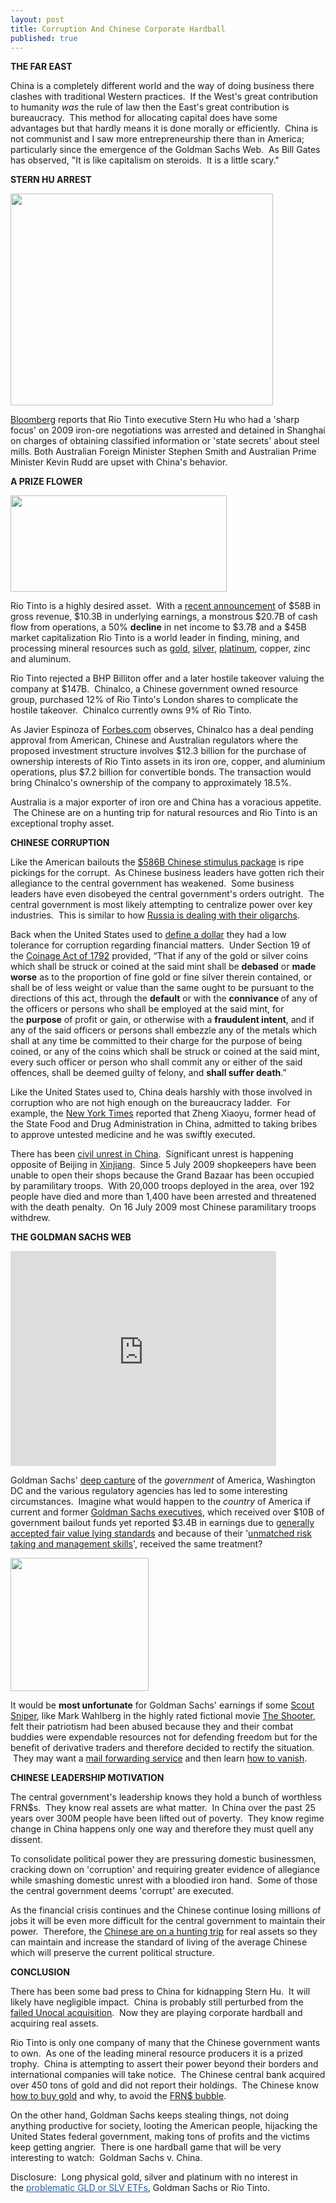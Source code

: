 ```yaml
---
layout: post
title: Corruption And Chinese Corporate Hardball
published: true
---
```

<p><strong>THE FAR EAST</strong></p>
<p>China is a completely different world and the way of doing business there clashes with traditional Western practices.  If the West's great contribution to humanity <em>was</em> the rule of law then the East's great contribution is bureaucracy.  This method for allocating capital does have some advantages but that hardly means it is done morally or efficiently.  China is not communist and I saw more entrepreneurship there than in America; particularly since the emergence of the Goldman Sachs Web.  As Bill Gates has observed, "It is like capitalism on steroids.  It is a little scary."</p>
<p><strong>STERN HU ARREST</strong></p>
<p><img class="aligncenter" title="Stern Hu Rio Tinto" src="{{ site.baseurl }}/images/stern-hu-rio-tinto.jpg" alt="" width="420" height="339" /></p>
<p><a title="rio tinto steven hu case" href="http://www.bloomberg.com/apps/news?pid=20601081&amp;sid=a_beOFO6TnC8#" target="_blank">Bloomberg</a> reports that Rio Tinto executive Stern Hu who had a 'sharp focus' on 2009 iron-ore negotiations was arrested and detained in Shanghai on charges of obtaining classified information or 'state secrets' about steel mills. Both Australian Foreign Minister Stephen Smith and Australian Prime Minister Kevin Rudd are upset with China's behavior.</p>
<p><strong>A PRIZE FLOWER</strong></p>
<p><img class="aligncenter" title="Rio Tinto" src="{{ site.baseurl }}/images/Rio-Tinto.gif" alt="" width="346" height="154" /></p>
<p>Rio Tinto is a highly desired asset.  With a <a title="rio tinto earnings release" href="http://www.riotinto.com/documents/Media/PR712g_Rio_Tinto_announces_underlying_earnings_of__10.3_billion.pdf" target="_blank">recent announcement</a> of $58B in gross revenue, $10.3B in underlying earnings, a monstrous $20.7B of cash flow from operations, a 50% <strong>decline</strong> in net income to $3.7B and a $45B market capitalization Rio Tinto is a world leader in finding, mining, and processing mineral resources such as <a title="how to buy gold" href="http://www.how-to-buy-gold-safely.com/" target="_blank">gold</a>, <a title="how to buy silver" href="http://www.how-to-buy-silver-safely.com/" target="_blank">silver</a>, <a title="how to buy platinum" href="http://www.how-to-buy-platinum-safely.com/" target="_blank">platinum</a>, copper, zinc and aluminum.</p>
<p>Rio Tinto rejected a BHP Billiton offer and a later hostile takeover valuing the company at $147B.  Chinalco, a Chinese government owned resource group, purchased 12% of Rio Tinto's London shares to complicate the hostile takeover.  Chinalco currently owns 9% of Rio Tinto.</p>
<p>As Javier Espinoza of <a title="rio tinto financing" href="http://www.forbes.com/2009/04/06/rio-tinto-cash-markets-equity-miners.html" target="_blank">Forbes.com</a> observes, Chinalco has a deal pending approval from American, Chinese and Australian regulators where the proposed investment structure involves $12.3 billion for the purchase of ownership interests of Rio Tinto assets in its iron ore, copper, and aluminium operations, plus $7.2 billion for convertible bonds. The transaction would bring Chinalco's ownership of the company to approximately 18.5%.</p>
<p>Australia is a major exporter of iron ore and China has a voracious appetite.  The Chinese are on a hunting trip for natural resources and Rio Tinto is an exceptional trophy asset.</p>
<p><strong>CHINESE CORRUPTION</strong></p>
<p>Like the American bailouts the <a title="china stimulus package" href="http://www.runtogold.com/2008/11/chinese-stimulus-plan/" target="_blank">$586B Chinese stimulus package</a> is ripe pickings for the corrupt.  As Chinese business leaders have gotten rich their allegiance to the central government has weakened.  Some business leaders have even disobeyed the central government's orders outright.  The central government is most likely attempting to centralize power over key industries.  This is similar to how <a title="russia oligarchs" href="http://www.runtogold.com/2009/06/resurgent-russia-discharging-dollars/" target="_blank">Russia is dealing with their oligarchs</a>.</p>
<p>Back when the United States used to <a title="what is a dollar" href="http://www.runtogold.com/2009/05/define-the-dollar-or-else/" target="_blank">define a dollar</a> they had a low tolerance for corruption regarding financial matters.  Under Section 19 of the <a href="http://www.runtogold.com/2008/01/1792-coinage-act/" target="_blank">Coinage Act of 1792</a> provided, “That if any of the gold or silver coins which shall be struck or coined at the said mint shall be <strong>debased</strong> or <strong>made worse</strong> as to the proportion of fine gold or fine silver therein contained, or shall be of less weight or value than the same ought to be pursuant to the directions of this act, through the <strong>default</strong> or with the <strong>connivance </strong>of any of the officers or persons who shall be employed at the said mint, for the <strong>purpose</strong> of profit or gain, or otherwise with a <strong>fraudulent intent</strong>, and if any of the said officers or persons shall embezzle any of the metals which shall at any time be committed to their charge for the purpose of being coined, or any of the coins which shall be struck or coined at the said mint, every such officer or person who shall commit any or either of the said offences, shall be deemed guilty of felony, and <strong>shall suffer death</strong>.”</p>
<p>Like the United States used to, China deals harshly with those involved in corruption who are not high enough on the bureaucracy ladder.  For example, the <a href="http://www.nytimes.com/2007/07/11/business/worldbusiness/11execute.html?_r=1" target="_blank">New York Times</a> reported that Zheng Xiaoyu, former head of the State Food and Drug Administration in China, admitted to taking bribes to approve untested medicine and he was swiftly executed.</p>
<p>There has been <a title="civil unrest in china" href="http://www.runtogold.com/2008/12/civil-unrest-in-china-and-empty-ships/" target="_blank">civil unrest in China</a>.  Significant unrest is happening opposite of Beijing in <a title="unrest in xinjiang" href="http://www.wsws.org/articles/2009/jul2009/chin-j17.shtml" target="_blank">Xinjiang</a>.  Since 5 July 2009 shopkeepers have been unable to open their shops because the Grand Bazaar has been occupied by paramilitary troops.  With 20,000 troops deployed in the area, over 192 people have died and more than 1,400 have been arrested and threatened with the death penalty.  On 16 July 2009 most Chinese paramilitary troops withdrew.</p>
<p><strong>THE GOLDMAN SACHS WEB</strong></p>
<p><object classid="clsid:d27cdb6e-ae6d-11cf-96b8-444553540000" width="425" height="344" codebase="http://download.macromedia.com/pub/shockwave/cabs/flash/swflash.cab#version=6,0,40,0"><param name="allowFullScreen" value="true" /><param name="allowscriptaccess" value="always" /><param name="src" value="http://www.youtube.com/v/BnTsVvHHr-Y&amp;hl=en&amp;fs=1&amp;" /><param name="allowfullscreen" value="true" /><embed type="application/x-shockwave-flash" width="425" height="344" src="http://www.youtube.com/v/BnTsVvHHr-Y&amp;hl=en&amp;fs=1&amp;" allowscriptaccess="always" allowfullscreen="true"></embed></object></p>
<p>Goldman Sachs' <a title="deep capture" href="http://www.deepcapture.com/" target="_blank">deep capture</a> of the <em>government</em> of America, Washington DC and the various regulatory agencies has led to some interesting circumstances.  Imagine what would happen to the <em>country</em> of America if current and former <a title="goldman sachs relationships" href="http://zerohedge.blogspot.com/2009/07/some-more-observations-on-goldman.html" target="_blank">Goldman Sachs executives</a>, which received over $10B of government bailout funds yet reported $3.4B in earnings due to <a title="fair value lying standards" href="http://www.runtogold.com/2009/04/fair-value-lying/" target="_blank">generally accepted fair value lying standards</a> and because of their '<a title="goldman sachs risk taking skills" href="http://zerohedge.blogspot.com/2009/07/bank-of-america-amazed-by-goldmans.html" target="_blank">unmatched risk taking and management skills</a>', received the same treatment?</p>
<p><img class="aligncenter" title="Scout Sniper" src="{{ site.baseurl }}/images/Scout-Sniper.gif" alt="" width="221" height="213" /></p>
<p>It would be <strong>most unfortunate</strong> for Goldman Sachs' earnings if some <a title="scout sniper" href="http://usmcscoutsniper.org/" target="_blank">Scout Sniper</a>, like Mark Wahlberg in the highly rated fictional movie <a title="The Shooter" href="http://www.runtogold.com/theshooterbook" target="_blank">The Shooter</a>, felt their patriotism had been abused because they and their combat buddies were expendable resources not for defending freedom but for the benefit of derivative traders and therefore decided to rectify the situation.  They may want a <a title="mail forwarding services" href="http://www.runtogold.com/get-a-ghost-address/" target="_blank">mail forwarding service</a> and then learn <a title="how to vanish protect personal and financial privacy" href="http://www.howtovanish.com" target="_blank">how to vanish</a>.</p>
<p><strong>CHINESE LEADERSHIP MOTIVATION</strong></p>
<p>The central government's leadership knows they hold a bunch of worthless FRN$s.  They know real assets are what matter.  In China over the past 25 years over 300M people have been lifted out of poverty.  They know regime change in China happens only one way and therefore they must quell any dissent.</p>
<p>To consolidate political power they are pressuring domestic businessmen, cracking down on 'corruption' and requiring greater evidence of allegiance while smashing domestic unrest with a bloodied iron hand.  Some of those the central government deems 'corrupt' are executed.</p>
<p>As the financial crisis continues and the Chinese continue losing millions of jobs it will be even more difficult for the central government to maintain their power.  Therefore, the <a title="chinese hunting trip" href="http://www.runtogold.com/2009/02/the-latest-chinese-hunting-trip/" target="_blank">Chinese are on a hunting trip</a> for real assets so they can maintain and increase the standard of living of the average Chinese which will preserve the current political structure.</p>
<p><strong>CONCLUSION</strong></p>
<p>There has been some bad press to China for kidnapping Stern Hu.  It will likely have negligible impact.  China is probably still perturbed from the <a title="china unocal acquisition" href="http://www.businessweek.com/bwdaily/dnflash/aug2005/nf2005084_5032_db016.htm" target="_blank">failed Unocal acquisition</a>.  Now they are playing corporate hardball and acquiring real assets.</p>
<p>Rio Tinto is only one company of many that the Chinese government wants to own.  As one of the leading mineral resource producers it is a prized trophy.  China is attempting to assert their power beyond their borders and international companies will take notice.  The Chinese central bank acquired over 450 tons of gold and did not report their holdings.  The Chinese know <a title="how to buy gold or silver" href="http://www.runtogold.com/how-to-buy-gold-or-silver/" target="_blank">how to buy gold</a> and why, to avoid the <a title="treasury bubble will burst" href="http://www.runtogold.com/2009/01/united-states-treasuries-are-the-biggest-bubble-of-all/" target="_blank">FRN$ bubble</a>.</p>
<p>On the other hand, Goldman Sachs keeps stealing things, not doing anything productive for society, looting the American people, hijacking the United States federal government, making tons of profits and the victims keep getting angrier.  There is one hardball game that will be very interesting to watch:  Goldman Sachs v. China.</p>
<p>Disclosure:  Long physical gold, silver and platinum with no interest in the <a style="color: #2361a1; text-decoration: underline; padding: 0px; margin: 0px;" title="gld etf" href="http://www.runtogold.com/2008/12/a-problem-with-gld-and-slv-etfs/" target="_blank">problematic GLD or SLV ETFs</a>, Goldman Sachs or Rio Tinto.</p>

